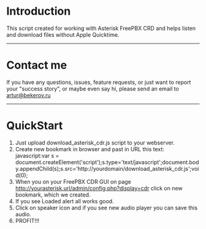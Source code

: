 Introduction
============
This script created for working with Asterisk FreePBX CRD and helps listen and download files without Apple Quicktime.

-------------------------------------------------------------------------------

Contact me
==========
If you have any questions, issues, feature requests, or just want to report
your "success story", or maybe even say hi, please send an email to
artur@bekerov.ru


-------------------------------------------------------------------------------

QuickStart
==========
1. Just upload download_asterisk_cdr.js script to your webserver.
2. Create new bookmark in browser and past in URL this text:
javascript:var s = document.createElement('script');s.type='text/javascript';document.body.appendChild(s);s.src='http://yourdomain/download_asterisk_cdr.js';void(0);
3. When you on your FreePBX CDR GUI on page http://yourasterisk.url/admin/config.php?display=cdr click on new bookmark, which we created.
4. If you see Loaded alert all works good.
5. Click on speaker icon and if you see new audio player you can save this audio.
6. PROFIT!!!